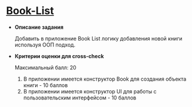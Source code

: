 # [Book-List](https://dianazhusupbek.github.io/Book-List/)
- **Описание задания**
    
    Добавить в приложение Book List логику добавления новой книги используя ООП подход.
    
- **Критерии оценки для cross-check**
    
    Максимальный балл: 20
    
    1. В приложении имеется конструктор Book для создания объекта книги - 10 баллов
    2. В приложении имеется конструктор UI для работы с пользовательским интерфейсом - 10 баллов
